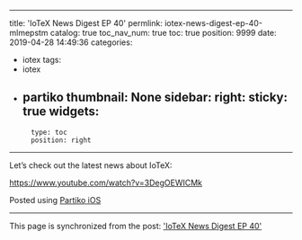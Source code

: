 
---
title: 'IoTeX News Digest EP 40'
permlink: iotex-news-digest-ep-40-mlmepstm
catalog: true
toc_nav_num: true
toc: true
position: 9999
date: 2019-04-28 14:49:36
categories:
- iotex
tags:
- iotex
- partiko
thumbnail: None
sidebar:
    right:
        sticky: true
widgets:
    -
        type: toc
        position: right
---


Let’s check out the latest news about IoTeX:

https://www.youtube.com/watch?v=3DegOEWICMk

Posted using [Partiko iOS](https://partiko.app/referral/htliao)

- - -

This page is synchronized from the post: ['IoTeX News Digest EP 40'](https://steemit.com/@htliao/iotex-news-digest-ep-40-mlmepstm)
